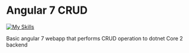 # Angular 7 CRUD

[![My Skills](https://skillicons.dev/icons?i=angular,typescript,css)](https://skillicons.dev)

Basic angular 7 webapp that performs CRUD operation to dotnet Core 2 backend
